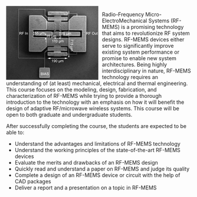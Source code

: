 <img src="/images/eec229.jpg" width="250px" style="float:left; margin-top:0px; margin-right:10px;">

Radio-Frequency Micro-ElectroMechanical Systems (RF-MEMS) is a promising technology that aims to revolutionize RF system designs. RF-MEMS devices either serve to significantly improve existing system performance or promise to enable new system architectures. Being highly interdisciplinary in nature, RF-MEMS technology requires an understanding of (at least) mechanical, electrical and thermal engineering. This course focuses on the modeling, design, fabrication, and characterization of RF-MEMS while trying to provide a thorough introduction to the technology with an emphasis on how it will benefit the design of adaptive RF/microwave wireless systems. This course will be open to both graduate and undergraduate students. 

After successfully completing the course, the students are expected to be able to:
- Understand the advantages and limitations of RF-MEMS technology
- Understand the working principles of the state-of-the-art RF-MEMS devices
- Evaluate the merits and drawbacks of an RF-MEMS design
- Quickly read and understand a paper on RF-MEMS and judge its quality
- Complete a design of an RF-MEMS device or circuit with the help of CAD packages
- Deliver a report and a presentation on a topic in RF-MEMS